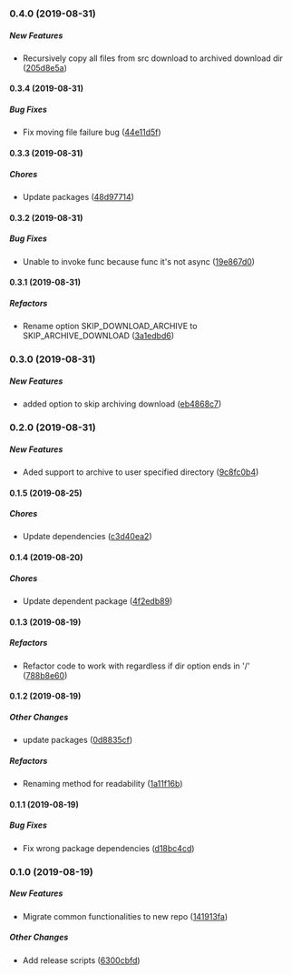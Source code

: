### 0.4.0 (2019-08-31)

##### New Features

*  Recursively copy all files from src download to archived download dir ([205d8e5a](https://github.com/wchen02/apify-etl-lib/commit/205d8e5adc3ef3f5017d2465404276aace098ed2))

#### 0.3.4 (2019-08-31)

##### Bug Fixes

*  Fix moving file failure bug ([44e11d5f](https://github.com/wchen02/apify-etl-lib/commit/44e11d5fe48375aa5b74fdde8d27621ddc8ef909))

#### 0.3.3 (2019-08-31)

##### Chores

*  Update packages ([48d97714](https://github.com/wchen02/apify-etl-lib/commit/48d97714a3b52ea1c2e5b8f4536072a5ea3676a1))

#### 0.3.2 (2019-08-31)

##### Bug Fixes

*  Unable to invoke func because func it's not async ([19e867d0](https://github.com/wchen02/apify-etl-lib/commit/19e867d07e3c9fb31d4fba5eb45259c7d05c9198))

#### 0.3.1 (2019-08-31)

##### Refactors

*  Rename option SKIP_DOWNLOAD_ARCHIVE to SKIP_ARCHIVE_DOWNLOAD ([3a1edbd6](https://github.com/wchen02/apify-etl-lib/commit/3a1edbd62b83edc5b9d1a34255537697ea63bb10))

### 0.3.0 (2019-08-31)

##### New Features

*  added option to skip archiving download ([eb4868c7](https://github.com/wchen02/apify-etl-lib/commit/eb4868c74eabb63b234a73a95dd4558c59f05dd4))

### 0.2.0 (2019-08-31)

##### New Features

*  Aded support to archive to user specified directory ([9c8fc0b4](https://github.com/wchen02/apify-etl-lib/commit/9c8fc0b420fba9b7c93d9d9b13596b91d05f60e4))

#### 0.1.5 (2019-08-25)

##### Chores

*  Update dependencies ([c3d40ea2](https://github.com/wchen02/apify-etl-lib/commit/c3d40ea2984c252e97fc4248eb6b41e9c8f2ed48))

#### 0.1.4 (2019-08-20)

##### Chores

*  Update dependent package ([4f2edb89](https://github.com/wchen02/apify-etl-lib/commit/4f2edb89920eeeebb0ab57bd2046eb5c23d95ede))

#### 0.1.3 (2019-08-19)

##### Refactors

*  Refactor code to work with regardless if dir option ends in '/' ([788b8e60](https://github.com/wchen02/apify-etl-lib/commit/788b8e6006e42cf6fd092a6aacc30bcf93763f7f))

#### 0.1.2 (2019-08-19)

##### Other Changes

*  update packages ([0d8835cf](https://github.com/wchen02/apify-etl-lib/commit/0d8835cfd4dfdcd4a27adc0930f2f6ff2036984a))

##### Refactors

*  Renaming method for readability ([1a11f16b](https://github.com/wchen02/apify-etl-lib/commit/1a11f16bd80682b2c79ad05f70278cb974ba1901))

#### 0.1.1 (2019-08-19)

##### Bug Fixes

*  Fix wrong package dependencies ([d18bc4cd](https://github.com/wchen02/apify-etl-lib/commit/d18bc4cdee4575285ead0f0ff5e519c6b2504bb5))

### 0.1.0 (2019-08-19)

##### New Features

*  Migrate common functionalities to new repo ([141913fa](https://github.com/wchen02/apify-etl-lib/commit/141913facc28d4046578fcfb63a0ee1fc089e2a3))

##### Other Changes

*  Add release scripts ([6300cbfd](https://github.com/wchen02/apify-etl-lib/commit/6300cbfdaf5195cb9da161bee265701d433bcee3))


